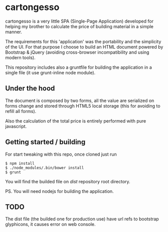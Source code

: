 cartongesso
===========

cartongesso is a very little SPA (Single-Page Application) developed for helping my brother to calculate the price of building material in a simple manner.

The requirements for this 'application' was the portability and the simplicity of the UI.
For that purpose I choose to build an HTML document powered by Bootstrap & jQuery (avoiding cross-browser incompatibility and using modern tools).

This repository includes also a gruntfile for building the application in a single file (it use grunt-inline node module).

Under the hood
--------------

The document is composed by two forms, all the value are serialized on forms change and stored through HTML5 local storage (this for avoiding to refill all forms).

Also the calculation of the total price is entirely performed with pure javascript.

Getting started / building
--------------------------

For start tweaking with this repo, once cloned just run

    $ npm install
    $ ./node_modules/.bin/bower install
    $ grunt

You will find the builded file on *dist* repository root directory.

PS. You will need nodejs for building the application.

TODO
----

The dist file (the builded one for production use) have url refs to bootstrap glyphicons, it causes error on web console.
